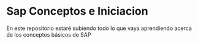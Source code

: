 # Sap Conceptos e Iniciacion
En este repositorio estaré subiendo todo lo que vaya aprendiendo acerca de los conceptos básicos de SAP
